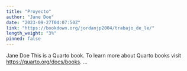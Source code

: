```yaml
---
title: "Proyecto"
author: "Jane Doe"
date: "2023-09-27T04:07:50Z"
link: "https://bookdown.org/jordanjp2004/trabajo_de_le/"
length_weight: "3%"
pinned: false
---
```


Jane Doe This is a Quarto book. To learn more about Quarto books visit https://quarto.org/docs/books. ...
